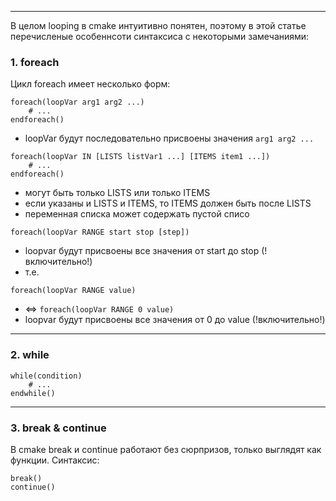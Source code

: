 ___
В целом looping в cmake интуитивно понятен, поэтому в этой статье перечисленые особеннсоти синтаксиса с некоторыми замечаниями:
### 1. foreach

Цикл foreach имеет несколько форм:
```
foreach(loopVar arg1 arg2 ...)
	# ...
endforeach()
```
- loopVar будут последовательно присвоены значения `arg1 arg2 ...`

```
foreach(loopVar IN [LISTS listVar1 ...] [ITEMS item1 ...])
	# ...
endforeach()
```
- могут быть только LISTS или только ITEMS
- если указаны и LISTS и ITEMS, то  ITEMS должен быть после LISTS
- переменная списка может содержать пустой списо

```
foreach(loopVar RANGE start stop [step])
```
- loopvar будут присвоены все значения от start до stop (!включительно!)
- т.е. 

```
foreach(loopVar RANGE value)
```
- <=> `foreach(loopVar RANGE 0 value)`
- loopvar будут присвоены все значения от 0 до value (!включительно!)

___
### 2. while

```
while(condition)
	# ...
endwhile()
```

___
### 3. break & continue

В cmake break и continue работают без сюрпризов, только выглядят как функции.
Синтаксис:
```
break()
continue()
```